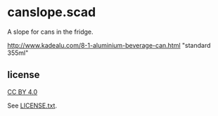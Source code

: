 
# canslope.scad

A slope for cans in the fridge.

http://www.kadealu.com/8-1-aluminium-beverage-can.html "standard 355ml"


## license

[CC BY 4.0](https://creativecommons.org/licenses/by/4.0/)

See [LICENSE.txt](LICENSE.txt).

